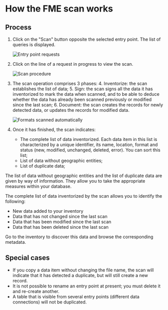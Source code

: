 # How the FME scan works

## Process

1.	Click on the "Scan" button opposite the selected entry point. The list of queries is displayed.

    ![Entry point requests](/assets/scanFME_EntryPoint_Requests.png "Displaying the history of requests made on an entry point")

2.	Click on the line of a request in progress to view the scan.

    ![Scan procedure](/assets/ScanFME_ProcessLive_GeoFLA_2014-12-26.gif "The scan process in action")

3.	The scan operation comprises 3 phases:
    4.	Inventorize: the scan establishes the list of data;
    5.	Sign: the scan signs all the data it has inventorized to mark the data when scanned, and to be able to deduce whether the data has already been scanned previously or modified since the last scan;
    6.	Document: the scan creates the records for newly detected data, or updates the records for modified data.

    ![Formats scanned automatically](/assets/scanFME_PostGIS_requete_annot.png "Data search in Isogeo")

4.	Once it has finished, the scan indicates:
	* The complete list of data inventorized. Each data item in this list is characterized by a unique identifier, its name, location, format and status (new, modified, unchanged, deleted, error). You can sort this list;
	* List of data without geographic entities;
	* List of duplicate data;

The list of data without geographic entities and the list of duplicate data are given by way of information. They allow you to take the appropriate measures within your database.

The complete list of data inventorized by the scan allows you to identify the following:
* New data added to your inventory
* Data that has not changed since the last scan
* Data that has been modified since the last scan
* Data that has been deleted since the last scan

Go to the inventory to discover this data and browse the corresponding metadata.

## Special cases

- If you copy a data item without changing the file name, the scan will indicate that it has detected a duplicate, but will still create a new record.
- It is not possible to rename an entry point at present; you must delete it and re-create another.
- A table that is visible from several entry points (different data connections) will not be duplicated.
